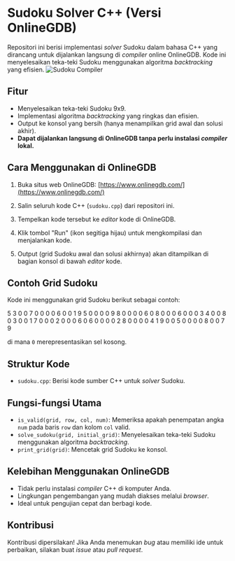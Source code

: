 # Sudoku Solver C++ (Versi OnlineGDB)

Repositori ini berisi implementasi *solver* Sudoku dalam bahasa C++ yang dirancang untuk dijalankan langsung di *compiler* online OnlineGDB. Kode ini menyelesaikan teka-teki Sudoku menggunakan algoritma *backtracking* yang efisien.
![Sudoku Compiler]("https://www.google.com/url?sa=i&url=https%3A%2F%2Fwww.crossword-compiler.com%2Fen%2Fhelp%2Fhtml%2Fsudokupuzzles.htm&psig=AOvVaw1uV6XaHguTcB0jCCz8omxA&ust=1737021822941000&source=images&cd=vfe&opi=89978449&ved=0CBQQjRxqFwoTCICd4tm894oDFQAAAAAdAAAAABAE")

## Fitur

*   Menyelesaikan teka-teki Sudoku 9x9.
*   Implementasi algoritma *backtracking* yang ringkas dan efisien.
*   Output ke konsol yang bersih (hanya menampilkan grid awal dan solusi akhir).
*   **Dapat dijalankan langsung di OnlineGDB tanpa perlu instalasi *compiler* lokal.**

## Cara Menggunakan di OnlineGDB

1.  Buka situs web OnlineGDB: [https://www.onlinegdb.com/](https://www.onlinegdb.com/)

2.  Salin seluruh kode C++ (`sudoku.cpp`) dari repositori ini.

3.  Tempelkan kode tersebut ke *editor* kode di OnlineGDB.

4.  Klik tombol "Run" (ikon segitiga hijau) untuk mengkompilasi dan menjalankan kode.

5.  Output (grid Sudoku awal dan solusi akhirnya) akan ditampilkan di bagian konsol di bawah *editor* kode.

## Contoh Grid Sudoku

Kode ini menggunakan grid Sudoku berikut sebagai contoh:

5 3 0 0 7 0 0 0 0
6 0 0 1 9 5 0 0 0
0 9 8 0 0 0 0 6 0
8 0 0 0 6 0 0 0 3
4 0 0 8 0 3 0 0 1
7 0 0 0 2 0 0 0 6
0 6 0 0 0 0 2 8 0
0 0 0 4 1 9 0 0 5
0 0 0 0 8 0 0 7 9


di mana `0` merepresentasikan sel kosong.

## Struktur Kode

*   `sudoku.cpp`: Berisi kode sumber C++ untuk *solver* Sudoku.

## Fungsi-fungsi Utama

*   `is_valid(grid, row, col, num)`: Memeriksa apakah penempatan angka `num` pada baris `row` dan kolom `col` valid.
*   `solve_sudoku(grid, initial_grid)`: Menyelesaikan teka-teki Sudoku menggunakan algoritma *backtracking*.
*   `print_grid(grid)`: Mencetak grid Sudoku ke konsol.

## Kelebihan Menggunakan OnlineGDB

*   Tidak perlu instalasi *compiler* C++ di komputer Anda.
*   Lingkungan pengembangan yang mudah diakses melalui *browser*.
*   Ideal untuk pengujian cepat dan berbagi kode.

## Kontribusi

Kontribusi dipersilakan! Jika Anda menemukan *bug* atau memiliki ide untuk perbaikan, silakan buat *issue* atau *pull request*.
